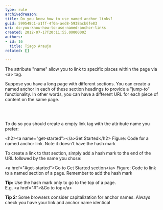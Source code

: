 ```yaml
---
type: rule
archivedreason: 
title: Do you know how to use named anchor links?
guid: 599548c1-a1ff-4f0a-aed8-5938acb6fe83
uri: do-you-know-how-to-use-named-anchor-links
created: 2012-07-17T20:11:55.0000000Z
authors:
- id: 16
  title: Tiago Araujo
related: []

---
```



<p>The attribute &quot;name&quot; allow you to link to specific places within the page via &lt;a&gt; tag.</p>
<p>Suppose you have a long page with different sections. You can create a named anchor in each of these section headings to provide a &quot;jump-to&quot; functionality. In other words, you can have a different URL for each piece of content on the same page.</p>

<br><excerpt class='endintro'></excerpt><br>
<p>To do so you should create a empty link tag with the attribute name you prefer&#58;</p>
<span class="ms-rteCustom-CodeArea">
&lt;h2&gt;&lt;a name=&quot;get-started&quot;&gt;&lt;/a&gt;Get Started&lt;/h2&gt;
</span>
<span class="ms-rteCustom-FigureNormal">Figure&#58; Code for a named anchor link. Note it doesn't have the hash mark </span>
<p>To create a link to that section, simply add a hash mark to the end of the URL followed by the name you chose&#58;</p>
<span class="ms-rteCustom-CodeArea">
&lt;a href=&quot;#get-started&quot;&gt;Go to Get Started section&lt;/a&gt;
</span>
<span class="ms-rteCustom-FigureNormal">Figure&#58; Code to link to a named section of a page. Remember to add the hash mark</span>
<div class="ms-rteCustom-GreyBox">
<p><strong>Tip&#58;</strong> Use the hash mark only to go to the top of a page.&#160;<br>E.g. &lt;a href=&quot;#&quot;&gt;&amp;Go to top&lt;/a&gt;</p>
</div>
<div class="ms-rteCustom-GreyBox">
<p><strong>Tip 2&#58;</strong> Some browsers consider capitalization for anchor names. Always check you have your link and anchor name identical</p>
</div>



